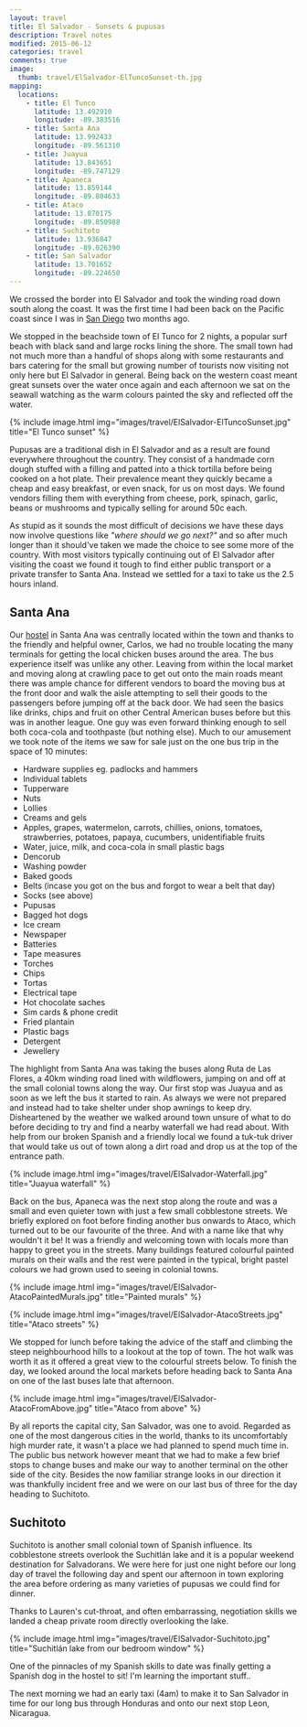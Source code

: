 ```yaml
---
layout: travel
title: El Salvador - Sunsets & pupusas
description: Travel notes
modified: 2015-06-12
categories: travel
comments: true
image:
  thumb: travel/ElSalvador-ElTuncoSunset-th.jpg
mapping:
  locations:
    - title: El Tunco
      latitude: 13.492910
      longitude: -89.383516
    - title: Santa Ana
      latitude: 13.992433
      longitude: -89.561310
    - title: Juayua
      latitude: 13.843651
      longitude: -89.747129
    - title: Apaneca
      latitude: 13.859144
      longitude: -89.804633
    - title: Ataco
      latitude: 13.870175
      longitude: -89.850988
    - title: Suchitoto
      latitude: 13.936847
      longitude: -89.026390
    - title: San Salvador
      latitude: 13.701652
      longitude: -89.224650
---
```


We crossed the border into El Salvador and took the winding road down south along the coast. It was the first time I had been back on the Pacific coast since I was in [San Diego](/travel/2015/04/16/sandiego) two months ago.

We stopped in the beachside town of El Tunco for 2 nights, a popular surf beach with black sand and large rocks lining the shore. The small town had not much more than a handful of shops along with some restaurants and bars catering for the small but growing number of tourists now visiting not only here but El Salvador in general. Being back on the western coast meant great sunsets over the water once again and each afternoon we sat on the seawall watching as the warm colours painted the sky and reflected off the water.

{% include image.html img="images/travel/ElSalvador-ElTuncoSunset.jpg" title="El Tunco sunset" %}

Pupusas are a traditional dish in El Salvador and as a result are found everywhere throughout the country. They consist of a handmade corn dough stuffed with a filling and patted into a thick tortilla before being cooked on a hot plate. Their prevalence meant they quickly became a cheap and easy breakfast, or even snack, for us on most days. We found vendors filling them with everything from cheese, pork, spinach, garlic, beans or mushrooms and typically selling for around 50c each.

As stupid as it sounds the most difficult of decisions we have these days now involve questions like *"where should we go next?"* and so after much longer than it should've taken we made the choice to see some more of the country. With most visitors typically continuing out of El Salvador after visiting the coast we found it tough to find either public transport or a private transfer to Santa Ana. Instead we settled for a taxi to take us the 2.5 hours inland.

## Santa Ana

Our [hostel](http://www.hostalcasaverde.com) in Santa Ana was centrally located within the town and thanks to the friendly and helpful owner, Carlos, we had no trouble locating the many terminals for getting the local chicken buses around the area. The bus experience itself was unlike any other. Leaving from within the local market and moving along at crawling pace to get out onto the main roads meant there was ample chance for different vendors to board the moving bus at the front door and walk the aisle attempting to sell their goods to the passengers before jumping off at the back door. We had seen the basics like drinks, chips and fruit on other Central American buses before but this was in another league. One guy was even forward thinking enough to sell both coca-cola and toothpaste (but nothing else). Much to our amusement we took note of the items we saw for sale just on the one bus trip in the space of 10 minutes:

* Hardware supplies eg. padlocks and hammers
* Individual tablets
* Tupperware
* Nuts
* Lollies
* Creams and gels
* Apples, grapes, watermelon, carrots, chillies, onions, tomatoes, strawberries, potatoes, papaya, cucumbers, unidentifiable fruits
* Water, juice, milk, and coca-cola in small plastic bags
* Dencorub
* Washing powder
* Baked goods
* Belts (incase you got on the bus and forgot to wear a belt that day)
* Socks (see above)
* Pupusas
* Bagged hot dogs
* Ice cream
* Newspaper
* Batteries
* Tape measures
* Torches
* Chips
* Tortas
* Electrical tape
* Hot chocolate saches
* Sim cards & phone credit
* Fried plantain
* Plastic bags
* Detergent
* Jewellery

The highlight from Santa Ana was taking the buses along Ruta de Las Flores, a 40km winding road lined with wildflowers, jumping on and off at the small colonial towns along the way. Our first stop was Juayua and as soon as we left the bus it started to rain. As always we were not prepared and instead had to take shelter under shop awnings to keep dry. Disheartened by the weather we walked around town unsure of what to do before deciding to try and find a nearby waterfall we had read about. With help from our broken Spanish and a friendly local we found a tuk-tuk driver that would take us out of town along a dirt road and drop us at the top of the entrance path.

{% include image.html img="images/travel/ElSalvador-Waterfall.jpg" title="Juayua waterfall" %}

Back on the bus, Apaneca was the next stop along the route and was a small and even quieter town with just a few small cobblestone streets. We briefly explored on foot before finding another bus onwards to Ataco, which turned out to be our favourite of the three. And with a name like that why wouldn't it be! It was a friendly and welcoming town with locals more than happy to greet you in the streets. Many buildings featured colourful painted murals on their walls and the rest were painted in the typical, bright pastel colours we had grown used to seeing in colonial towns.

{% include image.html img="images/travel/ElSalvador-AtacoPaintedMurals.jpg" title="Painted murals" %}

{% include image.html img="images/travel/ElSalvador-AtacoStreets.jpg" title="Ataco streets" %}

We stopped for lunch before taking the advice of the staff and climbing the steep neighbourhood hills to a lookout at the top of town. The hot walk was worth it as it offered a great view to the colourful streets below. To finish the day, we looked around the local markets before heading back to Santa Ana on one of the last buses late that afternoon.

{% include image.html img="images/travel/ElSalvador-AtacoFromAbove.jpg" title="Ataco from above" %}

By all reports the capital city, San Salvador, was one to avoid. Regarded as one of the most dangerous cities in the world, thanks to its uncomfortably high murder rate, it wasn't a place we had planned to spend much time in. The public bus network however meant that we had to make a few brief stops to change buses and make our way to another terminal on the other side of the city. Besides the now familiar strange looks in our direction it was thankfully incident free and we were on our last bus of three for the day heading to Suchitoto.

## Suchitoto

Suchitoto is another small colonial town of Spanish influence. Its cobblestone streets overlook the Suchitlán lake and it is a popular weekend destination for Salvadorans. We were here for just one night before our long day of travel the following day and spent our afternoon in town exploring the area before ordering as many varieties of pupusas we could find for dinner.

Thanks to Lauren's cut-throat, and often embarrassing, negotiation skills we landed a cheap private room directly overlooking the lake.

{% include image.html img="images/travel/ElSalvador-Suchitoto.jpg" title="Suchitlán lake from our bedroom window" %}

One of the pinnacles of my Spanish skills to date was finally getting a Spanish dog in the hostel to sit! I'm learning the important stuff..

The next morning we had an early taxi (4am) to make it to San Salvador in time for our long bus through Honduras and onto our next stop Leon, Nicaragua.

